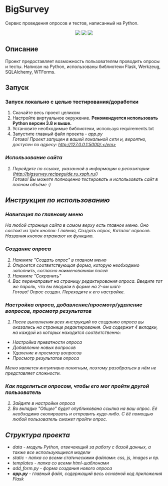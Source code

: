 # BigSurvey
Сервис проведения опросов и тестов, написанный на Python.
<p align="center">
<img src="https://img.shields.io/badge/made%20by-merlyan0-blue.svg" >
<img src="https://img.shields.io/github/last-commit/Merlyan0/BigSurvey" >
<img src="https://badges.frapsoft.com/os/v1/open-source.svg?v=103" >
</p>

## Описание
Проект предоставляет возможность пользователям проводить опросы и тесты. Написан на Python, использованы библиотеки Flask, Werkzeug, SQLAlchemy, WTForms.

## Запуск
### Запуск локально с целью тестирования/доработки
1. Скачайте весь проект целиком
2. Настройте виртуальное окружение. **Рекомендуется использовать Python версии 3.8 и выше.**
3. Установите необходимые библиотеки, используя requirements.txt
4. Запустите главный файл проекта - *app.py* <br>
<em>Готово! Проект запущен в вашей локальной сети и, вероятно, доступен по адресу: http://127.0.0.1:5000/.</em>
### Использование сайта
1. Перейдите по ссылке, указанной в информации о репозитории (http://bigsurvey.recipeguide.ru.xsph.ru/) <br>
<em>Готово! Вы можете полноценно тестировать и использовать сайт в полном объёме :)</em>


## Инструкция по использованию
### Навигация по главному меню
На любой странице сайта в самом верху есть главное меню.
Оно состоит из трёх кнопок: Главная, Создать опрос, Каталог опросов. Названия кнопок отражают их функцию.
### Создание опроса
1. Нажмите "Создать опрос" в главном меню
2. Откроется соответствующая форма, которую необходимо заполнить, согласно наименованиям полей
3. Нажмите "Сохранить"
4. Вас перенаправит на страницу редактирования опроса. Введите тот же пароль, что вы вводили в форме на 2-ом шаге <br>
<em>Готово! Опрос создан. Переходите к его настройке.</em>
### Настройка опроса, добавление/просмотр/удаление вопросов, просмотр результатов
1. После выполнения всех инструкций по созданию опроса вы оказались на странице редактирования. Она содержит 4 вкладки, на каждой из которых находится соответственно:
* Настройка приватности опроса
* Добавление новых вопросов
* Удаление и просмотр вопросов
* Просмотр результатов опроса <br>

Меню является интуитивно понятным, поэтому разобраться в нём не представляет сложности.
### Как поделиться опросом, чтобы его мог пройти другой пользователь
1. Зайдите в настройки опроса
2. Во вкладке "Общее" будет опубликована ссылка на ваш опрос. Её необходимо скопировать и отправить куда-либо. С ёё помощью любой пользователь сможет пройти опрос.

## Структура проекта
* *data* - модуль Python, отвечающий за работу с базой данных, а также все использующиеся модели
* *static* - папка со всеми статическими файлами: css, js, images и пр.
* *templates* - папка со всеми html-шаблонами
* *add_form.py* - форма создания нового опроса
* **app.py** - главный файл, содержащий весь основной код приложения Flask

